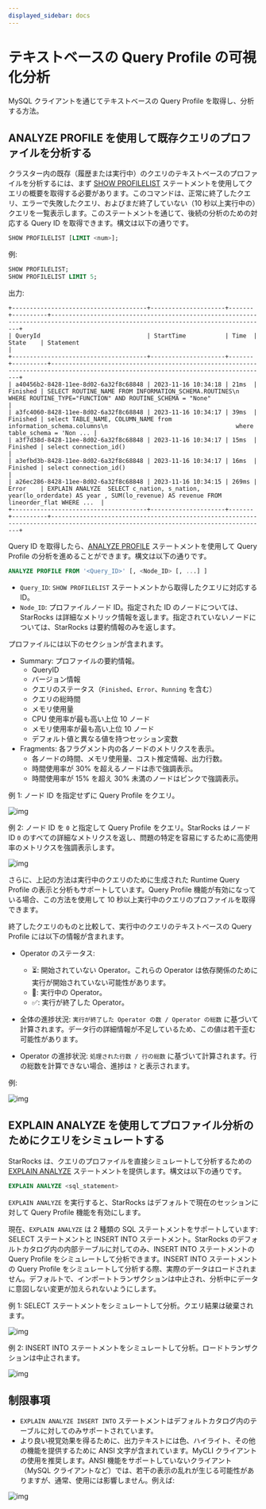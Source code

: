 ```yaml
---
displayed_sidebar: docs
---
```


# テキストベースの Query Profile の可視化分析

MySQL クライアントを通じてテキストベースの Query Profile を取得し、分析する方法。

## ANALYZE PROFILE を使用して既存クエリのプロファイルを分析する

クラスター内の既存（履歴または実行中）のクエリのテキストベースのプロファイルを分析するには、まず [SHOW PROFILELIST](../sql-reference/sql-statements/cluster-management/plan_profile/SHOW_PROFILELIST.md) ステートメントを使用してクエリの概要を取得する必要があります。このコマンドは、正常に終了したクエリ、エラーで失敗したクエリ、およびまだ終了していない（10 秒以上実行中の）クエリを一覧表示します。このステートメントを通じて、後続の分析のための対応する Query ID を取得できます。構文は以下の通りです。

```SQL
SHOW PROFILELIST [LIMIT <num>];
```

例:

```SQL
SHOW PROFILELIST;
SHOW PROFILELIST LIMIT 5;
```

出力:

```plaintext
+--------------------------------------+---------------------+-------+----------+-----------------------------------------------------------------------------------------------------------------------------------+
| QueryId                              | StartTime           | Time  | State    | Statement                                                                                                                         |
+--------------------------------------+---------------------+-------+----------+-----------------------------------------------------------------------------------------------------------------------------------+
| a40456b2-8428-11ee-8d02-6a32f8c68848 | 2023-11-16 10:34:18 | 21ms  | Finished | SELECT ROUTINE_NAME FROM INFORMATION_SCHEMA.ROUTINES\n    WHERE ROUTINE_TYPE="FUNCTION" AND ROUTINE_SCHEMA = "None"               |
| a3fc4060-8428-11ee-8d02-6a32f8c68848 | 2023-11-16 10:34:17 | 39ms  | Finished | select TABLE_NAME, COLUMN_NAME from information_schema.columns\n                                    where table_schema = 'Non ... |
| a3f7d38d-8428-11ee-8d02-6a32f8c68848 | 2023-11-16 10:34:17 | 15ms  | Finished | select connection_id()                                                                                                            |
| a3efbd3b-8428-11ee-8d02-6a32f8c68848 | 2023-11-16 10:34:17 | 16ms  | Finished | select connection_id()                                                                                                            |
| a26ec286-8428-11ee-8d02-6a32f8c68848 | 2023-11-16 10:34:15 | 269ms | Error    | EXPLAIN ANALYZE  SELECT c_nation, s_nation, year(lo_orderdate) AS year , SUM(lo_revenue) AS revenue FROM lineorder_flat WHERE ...  |
+--------------------------------------+---------------------+-------+----------+-----------------------------------------------------------------------------------------------------------------------------------+
```

Query ID を取得したら、[ANALYZE PROFILE](../sql-reference/sql-statements/cluster-management/plan_profile/ANALYZE_PROFILE.md) ステートメントを使用して Query Profile の分析を進めることができます。構文は以下の通りです。

```SQL
ANALYZE PROFILE FROM '<Query_ID>' [, <Node_ID> [, ...] ]
```

- `Query_ID`: `SHOW PROFILELIST` ステートメントから取得したクエリに対応する ID。
- `Node_ID`: プロファイルノード ID。指定された ID のノードについては、StarRocks は詳細なメトリック情報を返します。指定されていないノードについては、StarRocks は要約情報のみを返します。

プロファイルには以下のセクションが含まれます。

- Summary: プロファイルの要約情報。
  - QueryID
  - バージョン情報
  - クエリのステータス（`Finished`、`Error`、`Running` を含む）
  - クエリの総時間
  - メモリ使用量
  - CPU 使用率が最も高い上位 10 ノード
  - メモリ使用率が最も高い上位 10 ノード
  - デフォルト値と異なる値を持つセッション変数
- Fragments: 各フラグメント内の各ノードのメトリクスを表示。
  - 各ノードの時間、メモリ使用量、コスト推定情報、出力行数。
  - 時間使用率が 30% を超えるノードは赤で強調表示。
  - 時間使用率が 15% を超え 30% 未満のノードはピンクで強調表示。

例 1: ノード ID を指定せずに Query Profile をクエリ。

![img](../_assets/Profile/text_based_profile_without_node_id.jpeg)

例 2: ノード ID を `0` と指定して Query Profile をクエリ。StarRocks はノード ID `0` のすべての詳細なメトリクスを返し、問題の特定を容易にするために高使用率のメトリクスを強調表示します。

![img](../_assets/Profile/text_based_profile_with_node_id.jpeg)

さらに、上記の方法は実行中のクエリのために生成された Runtime Query Profile の表示と分析もサポートしています。Query Profile 機能が有効になっている場合、この方法を使用して 10 秒以上実行中のクエリのプロファイルを取得できます。

終了したクエリのものと比較して、実行中のクエリのテキストベースの Query Profile には以下の情報が含まれます。

- Operator のステータス:
  - ⏳: 開始されていない Operator。これらの Operator は依存関係のために実行が開始されていない可能性があります。
  - 🚀: 実行中の Operator。
  - ✅: 実行が終了した Operator。

- 全体の進捗状況: `実行が終了した Operator の数 / Operator の総数` に基づいて計算されます。データ行の詳細情報が不足しているため、この値は若干歪む可能性があります。

- Operator の進捗状況: `処理された行数 / 行の総数` に基づいて計算されます。行の総数を計算できない場合、進捗は `?` と表示されます。

例:

![img](../_assets/Profile/text_based_runtime_profile.jpeg)

## EXPLAIN ANALYZE を使用してプロファイル分析のためにクエリをシミュレートする

StarRocks は、クエリのプロファイルを直接シミュレートして分析するための [EXPLAIN ANALYZE](../sql-reference/sql-statements/cluster-management/plan_profile/EXPLAIN_ANALYZE.md) ステートメントを提供します。構文は以下の通りです。

```SQL
EXPLAIN ANALYZE <sql_statement>
```

`EXPLAIN ANALYZE` を実行すると、StarRocks はデフォルトで現在のセッションに対して Query Profile 機能を有効にします。

現在、`EXPLAIN ANALYZE` は 2 種類の SQL ステートメントをサポートしています: SELECT ステートメントと INSERT INTO ステートメント。StarRocks のデフォルトカタログ内の内部テーブルに対してのみ、INSERT INTO ステートメントの Query Profile をシミュレートして分析できます。INSERT INTO ステートメントの Query Profile をシミュレートして分析する際、実際のデータはロードされません。デフォルトで、インポートトランザクションは中止され、分析中にデータに意図しない変更が加えられないようにします。

例 1: SELECT ステートメントをシミュレートして分析。クエリ結果は破棄されます。

![img](../_assets/Profile/text_based_explain_analyze_select.jpeg)

例 2: INSERT INTO ステートメントをシミュレートして分析。ロードトランザクションは中止されます。

![img](../_assets/Profile/text_based_explain_analyze_insert.jpeg)

## 制限事項

- `EXPLAIN ANALYZE INSERT INTO` ステートメントはデフォルトカタログ内のテーブルに対してのみサポートされています。
- より良い視覚効果を得るために、出力テキストには色、ハイライト、その他の機能を提供するために ANSI 文字が含まれています。MyCLI クライアントの使用を推奨します。ANSI 機能をサポートしていないクライアント（MySQL クライアントなど）では、若干の表示の乱れが生じる可能性がありますが、通常、使用には影響しません。例えば:

![img](../_assets/Profile/text_based_profile_not_aligned.jpeg)